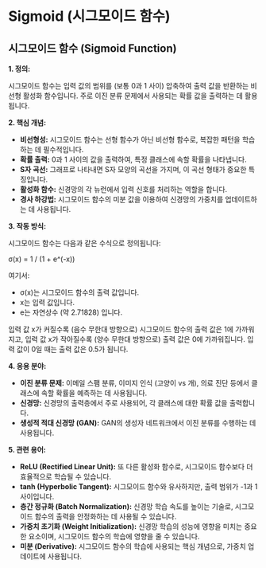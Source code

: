 # Sigmoid (시그모이드 함수)

## 시그모이드 함수 (Sigmoid Function)

**1. 정의:**

시그모이드 함수는 입력 값의 범위를 (보통 0과 1 사이) 압축하여 출력 값을 반환하는 비선형 활성화 함수입니다. 주로 이진 분류 문제에서 사용되는 확률 값을 출력하는 데 활용됩니다.

**2. 핵심 개념:**

*   **비선형성:** 시그모이드 함수는 선형 함수가 아닌 비선형 함수로, 복잡한 패턴을 학습하는 데 필수적입니다.
*   **확률 출력:** 0과 1 사이의 값을 출력하여, 특정 클래스에 속할 확률을 나타냅니다.
*   **S자 곡선:** 그래프로 나타내면 S자 모양의 곡선을 가지며, 이 곡선 형태가 중요한 특징입니다.
*   **활성화 함수:** 신경망의 각 뉴런에서 입력 신호를 처리하는 역할을 합니다.
*   **경사 하강법:** 시그모이드 함수의 미분 값을 이용하여 신경망의 가중치를 업데이트하는 데 사용됩니다.

**3. 작동 방식:**

시그모이드 함수는 다음과 같은 수식으로 정의됩니다:

σ(x) = 1 / (1 + e^(-x))

여기서:

*   σ(x)는 시그모이드 함수의 출력 값입니다.
*   x는 입력 값입니다.
*   e는 자연상수 (약 2.71828) 입니다.

입력 값 x가 커질수록 (음수 무한대 방향으로) 시그모이드 함수의 출력 값은 1에 가까워지고, 입력 값 x가 작아질수록 (양수 무한대 방향으로) 출력 값은 0에 가까워집니다. 입력 값이 0일 때는 출력 값은 0.5가 됩니다.

**4. 응용 분야:**

*   **이진 분류 문제:** 이메일 스팸 분류, 이미지 인식 (고양이 vs 개), 의료 진단 등에서 클래스에 속할 확률을 예측하는 데 사용됩니다.
*   **신경망:**  신경망의 출력층에서 주로 사용되어, 각 클래스에 대한 확률 값을 출력합니다.
*   **생성적 적대 신경망 (GAN):**  GAN의 생성자 네트워크에서 이진 분류를 수행하는 데 사용됩니다.

**5. 관련 용어:**

*   **ReLU (Rectified Linear Unit):** 또 다른 활성화 함수로, 시그모이드 함수보다 더 효율적으로 학습될 수 있습니다.
*   **tanh (Hyperbolic Tangent):** 시그모이드 함수와 유사하지만, 출력 범위가 -1과 1 사이입니다.
*   **층간 정규화 (Batch Normalization):** 신경망 학습 속도를 높이는 기술로, 시그모이드 함수의 출력을 안정화하는 데 사용될 수 있습니다.
*   **가중치 초기화 (Weight Initialization):** 신경망 학습의 성능에 영향을 미치는 중요한 요소이며, 시그모이드 함수의 학습에 영향을 줄 수 있습니다.
*   **미분 (Derivative):** 시그모이드 함수의 학습에 사용되는 핵심 개념으로,  가중치 업데이트에 사용됩니다.